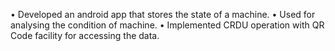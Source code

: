• Developed an android app that stores the state of a machine.
• Used for analysing the condition of machine.
• Implemented CRDU operation with QR Code facility for accessing the data.
